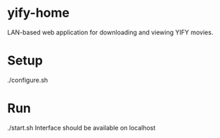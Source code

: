 # yify-home
LAN-based web application for downloading and viewing YIFY movies.

# Setup
./configure.sh

# Run
./start.sh
Interface should be available on localhost
